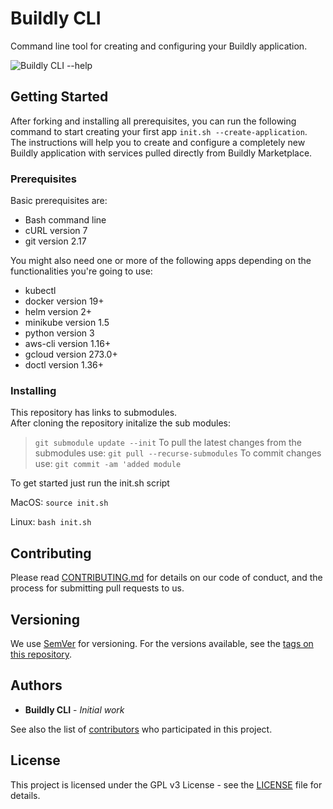 # Buildly CLI

Command line tool for creating and configuring your Buildly application.

![Buildly CLI --help](images/cli-help.png)

## Getting Started

After forking and installing all prerequisites, you can run the following command to start creating your first app `init.sh --create-application`. The instructions will help you to create and configure a completely new Buildly application with services pulled directly from Buildly Marketplace.

### Prerequisites

Basic prerequisites are:
* Bash command line
* cURL version 7
* git version 2.17

You might also need one or more of the following apps depending on the functionalities you're going to use:
* kubectl
* docker version 19+
* helm version 2+
* minikube version 1.5
* python version 3
* aws-cli version 1.16+
* gcloud version 273.0+
* doctl version 1.36+

### Installing

This repository has links to submodules.  
After cloning the repository initalize the sub modules:
>`git submodule update --init`
To pull the latest changes from the submodules use:
>`git pull --recurse-submodules`
To commit changes use:
>`git commit -am 'added module`

To get started just run the init.sh script

MacOS:
`source init.sh`

Linux:
`bash init.sh`

## Contributing

Please read [CONTRIBUTING.md](https://github.com/buildlyio/docs/blob/master/CONTRIBUTING.md) for details on our code of conduct, and the process for submitting pull requests to us.

## Versioning

We use [SemVer](http://semver.org/) for versioning. For the versions available, see the [tags on this repository](https://github.com/buildlyio/buildly-cli/tags).

## Authors

* **Buildly CLI** - *Initial work*

See also the list of [contributors](https://github.com/buildlyio/buildly-cli/graphs/contributors) who participated in this project.

## License

This project is licensed under the GPL v3 License - see the [LICENSE](LICENSE) file for details.
